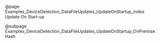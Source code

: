 @page Examples_DeviceDetection_DataFileUpdates_UpdateOnStartup_Index Update On Start-up

@subpage Examples_DeviceDetection_DataFileUpdates_UpdateOnStartup_OnPremiseHash